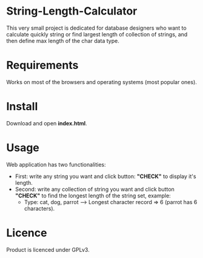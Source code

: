 # String-Length-Calculator
This very small project is dedicated for database designers who want to calculate quickly string or find largest length of collection of strings, and then define max length of the char data type.

# Requirements
Works on most of the browsers and operating systems (most popular ones).

# Install
Download and open <b>index.html</b>.

# Usage
Web application has two functionalities: 
* First: write any string you want and click button: <b>"CHECK"</b> to display it's length.
* Second: write any collection of string you want and click button <b>"CHECK"</b> to find the longest length of the string set, example:
    * Type: cat, dog, parrot --> Longest character record => 6 (parrot has 6 characters).

# Licence
Product is licenced under GPLv3.